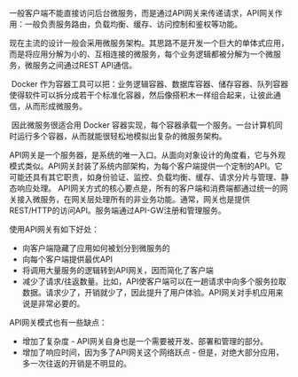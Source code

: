 ​	一般客户端不能直接访问后台微服务，而是通过API网关来传递请求，API网关作用：一般负责服务路由，负载均衡、缓存、访问控制和鉴权等功能。

​	现在主流的设计一般会采用微服务架构。其思路不是开发一个巨大的单体式应用，而是将应用分解为小的、互相连接的微服务，每个业务逻辑都被分解为一个微服务，微服务之间通过REST API通信。

​	Docker 作为容器工具可以把：业务逻辑容器、数据库容器、储存容器、队列容器使得软件可以拆分成若干个标准化容器，然后像搭积木一样组合起来，让彼此通信，从而形成微服务。

​       因此微服务很适合用 Docker 容器实现，每个容器承载一个服务。一台计算机同时运行多个容器，从而就能很轻松地模拟出复杂的微服务架构。

​	API网关是一个服务器，是系统的唯一入口。从面向对象设计的角度看，它与外观模式类似。API网关封装了系统内部架构，为每个客户端提供一个定制的API。它可能还具有其它职责，如身份验证、监控、负载均衡、缓存、请求分片与管理、静态响应处理。
API网关方式的核心要点是，所有的客户端和消费端都通过统一的网关接入微服务，在网关层处理所有的非业务功能。通常，网关也是提供REST/HTTP的访问API。服务端通过API-GW注册和管理服务。

使用API网关有如下好处：

- 向客户端隐藏了应用如何被划分到微服务的
- 向每个客户端提供最优API
- 将调用大量服务的逻辑转到API网关，因而简化了客户端
- 减少了请求/往返数量。比如，API使客户端可以在一趟请求中向多个服务拉取数据。请求少了，开销就少了，因此提升了用户体验。API网关对手机应用来说是非常必要的。

API网关模式也有一些缺点：

- 增加了复杂度 - API网关自身也是一个需要被开发、部署和管理的部分。
- 增加了响应时间，因为多了API网关这个网络跃点 - 但是，对绝大部分应用，多一次往返的开销是不明显的。